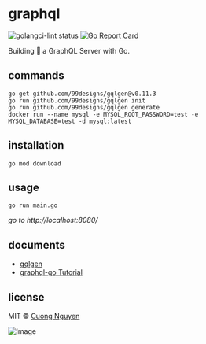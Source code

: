 # graphql

![golangci-lint status](https://github.com/103cuong/graphql/workflows/golangci-lint/badge.svg)
[![Go Report Card](https://goreportcard.com/badge/github.com/103cuong/graphql)](https://goreportcard.com/report/github.com/103cuong/graphql)

Building 🍣 a GraphQL Server with Go.

## commands

```shell script
go get github.com/99designs/gqlgen@v0.11.3
go run github.com/99designs/gqlgen init
go run github.com/99designs/gqlgen generate
docker run --name mysql -e MYSQL_ROOT_PASSWORD=test -e MYSQL_DATABASE=test -d mysql:latest
```

## installation

```shell script
go mod download
```

## usage

```shell script
go run main.go
```

*go to http://localhost:8080/*

## documents

- [gqlgen](https://gqlgen.com/)
- [graphql-go Tutorial](https://www.howtographql.com/graphql-go/0-introduction/)

## license

MIT © [Cuong Nguyen](https://www.linkedin.com/in/cuong9/)


<!-- INSPIRATIONAL_QUOTE_START -->
![Image](https://github.com/user-attachments/assets/0e3d9ba0-f624-4a99-8a33-88703033a2a1)
<!-- INSPIRATIONAL_QUOTE_END -->
